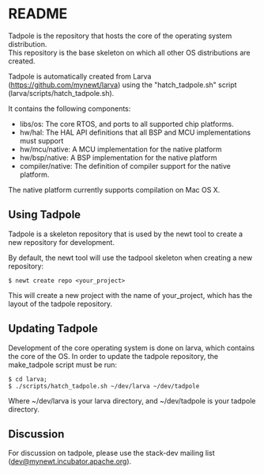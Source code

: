<!--
#
# Licensed to the Apache Software Foundation (ASF) under one
# or more contributor license agreements.  See the NOTICE file
# distributed with this work for additional information
# regarding copyright ownership.  The ASF licenses this file
# to you under the Apache License, Version 2.0 (the
# "License"); you may not use this file except in compliance
# with the License.  You may obtain a copy of the License at
#
# http://www.apache.org/licenses/LICENSE-2.0
#
# Unless required by applicable law or agreed to in writing,
# software distributed under the License is distributed on an
# "AS IS" BASIS, WITHOUT WARRANTIES OR CONDITIONS OF ANY
#  KIND, either express or implied.  See the License for the
# specific language governing permissions and limitations
# under the License.
#
-->

# README 

Tadpole is the repository that hosts the core of the operating system distribution.  
This repository is the base skeleton on which all other OS distributions are created.

Tadpole is automatically created from Larva (https://github.com/mynewt/larva) using the 
"hatch\_tadpole.sh" script (larva/scripts/hatch\_tadpole.sh).

It contains the following components: 

 * libs/os: The core RTOS, and ports to all supported chip platforms. 
 * hw/hal:  The HAL API definitions that all BSP and MCU implementations must support
 * hw/mcu/native: A MCU implementation for the native platform
 * hw/bsp/native: A BSP implementation for the native platform 
 * compiler/native: The definition of compiler support for the native platform.

The native platform currently supports compilation on Mac OS X.

## Using Tadpole 

Tadpole is a skeleton repository that is used by the newt tool to create a 
new repository for development.  

By default, the newt tool will use the tadpool skeleton when creating a new 
repository: 

    $ newt create repo <your_project> 

This will create a new project with the name of your\_project, which has 
the layout of the tadpole repository. 

## Updating Tadpole 

Development of the core operating system is done on larva, which contains the 
core of the OS.  In order to update the tadpole repository, the make\_tadpole
script must be run: 

    $ cd larva;
    $ ./scripts/hatch_tadpole.sh ~/dev/larva ~/dev/tadpole 

Where ~/dev/larva is your larva directory, and ~/dev/tadpole is your tadpole directory. 

## Discussion 

For discussion on tadpole, please use the stack-dev mailing list (dev@mynewt.incubator.apache.org).
